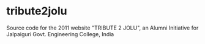 tribute2jolu
============

Source code for the 2011 website "TRIBUTE 2 JOLU", an Alumni Initiative for Jalpaiguri Govt. Engineering College, India
